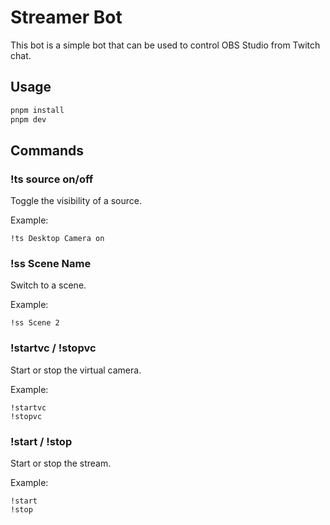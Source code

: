 # Streamer Bot

This bot is a simple bot that can be used to control OBS Studio from Twitch chat.

## Usage

```bash
pnpm install
pnpm dev
```

## Commands

### !ts source on/off

Toggle the visibility of a source.

Example:

```
!ts Desktop Camera on
```

### !ss Scene Name

Switch to a scene.

Example:

```
!ss Scene 2
```

### !startvc / !stopvc

Start or stop the virtual camera.

Example:

```
!startvc
!stopvc
```

### !start / !stop

Start or stop the stream.

Example:

```
!start
!stop
```